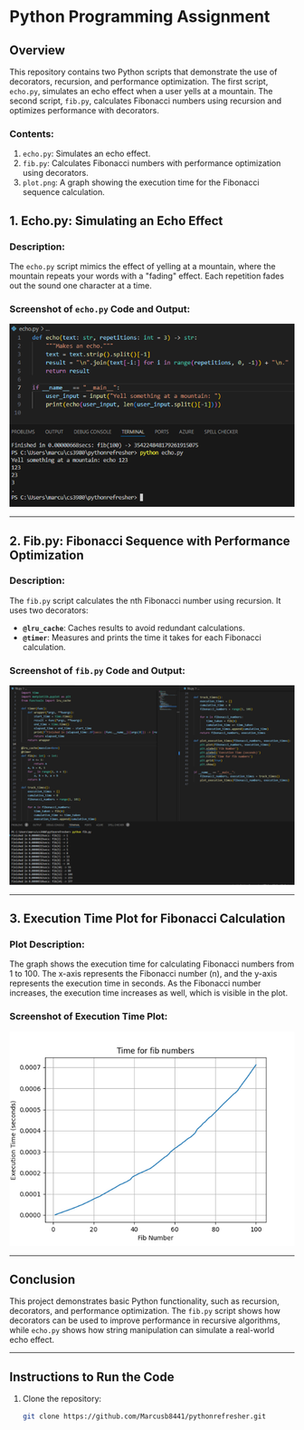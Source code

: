 # Python Programming Assignment

## Overview
This repository contains two Python scripts that demonstrate the use of decorators, recursion, and performance optimization. The first script, `echo.py`, simulates an echo effect when a user yells at a mountain. The second script, `fib.py`, calculates Fibonacci numbers using recursion and optimizes performance with decorators.

### Contents:
1. `echo.py`: Simulates an echo effect.
2. `fib.py`: Calculates Fibonacci numbers with performance optimization using decorators.
3. `plot.png`: A graph showing the execution time for the Fibonacci sequence calculation.

## 1. Echo.py: Simulating an Echo Effect

### Description:
The `echo.py` script mimics the effect of yelling at a mountain, where the mountain repeats your words with a "fading" effect. Each repetition fades out the sound one character at a time.

### Screenshot of `echo.py` Code and Output:
![Echo.py Code and Output](images/echo.png)

---

## 2. Fib.py: Fibonacci Sequence with Performance Optimization

### Description:
The `fib.py` script calculates the nth Fibonacci number using recursion. It uses two decorators:
- **`@lru_cache`**: Caches results to avoid redundant calculations.
- **`@timer`**: Measures and prints the time it takes for each Fibonacci calculation.

### Screenshot of `fib.py` Code and Output:
![Fib.py Code and Output](images/fib.png)

---

## 3. Execution Time Plot for Fibonacci Calculation

### Plot Description:
The graph shows the execution time for calculating Fibonacci numbers from 1 to 100. The x-axis represents the Fibonacci number (n), and the y-axis represents the execution time in seconds. As the Fibonacci number increases, the execution time increases as well, which is visible in the plot.

### Screenshot of Execution Time Plot:
![Execution Time Plot](images/plot.png)

---

## Conclusion

This project demonstrates basic Python functionality, such as recursion, decorators, and performance optimization. The `fib.py` script shows how decorators can be used to improve performance in recursive algorithms, while `echo.py` shows how string manipulation can simulate a real-world echo effect.

---

## Instructions to Run the Code

1. Clone the repository:
   ```bash
   git clone https://github.com/Marcusb8441/pythonrefresher.git
